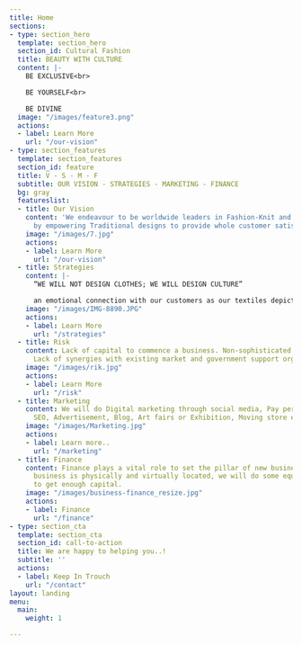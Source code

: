 ```yaml
---
title: Home
sections:
- type: section_hero
  template: section_hero
  section_id: Cultural Fashion
  title: BEAUTY WITH CULTURE
  content: |-
    BE EXCLUSIVE<br>

    BE YOURSELF<br>

    BE DIVINE
  image: "/images/feature3.png"
  actions:
  - label: Learn More
    url: "/our-vision"
- type: section_features
  template: section_features
  section_id: feature
  title: V - S - M - F
  subtitle: OUR VISION - STRATEGIES - MARKETING - FINANCE
  bg: gray
  featureslist:
  - title: Our Vision
    content: 'We endeavour to be worldwide leaders in Fashion-Knit and Fashion Outwear
      by empowering Traditional designs to provide whole customer satisfaction '
    image: "/images/7.jpg"
    actions:
    - label: Learn More
      url: "/our-vision"
  - title: Strategies
    content: |-
      “WE WILL NOT DESIGN CLOTHES; WE WILL DESIGN CULTURE”

      an emotional connection with our customers as our textiles depict their culture and help them to keep connected with their traditions.
    image: "/images/IMG-8890.JPG"
    actions:
    - label: Learn More
      url: "/strategies"
  - title: Risk
    content: Lack of capital to commence a business. Non-sophisticated marketing sense.
      Lack of synergies with existing market and government support organizations.
    image: "/images/rik.jpg"
    actions:
    - label: Learn More
      url: "/risk"
  - title: Marketing
    content: We will do Digital marketing through social media, Pay per click, and
      SEO, Advertisement, Blog, Art fairs or Exhibition, Moving store etc..
    image: "/images/Marketing.jpg"
    actions:
    - label: Learn more..
      url: "/marketing"
  - title: Finance
    content: Finance plays a vital role to set the pillar of new business. As our
      business is physically and virtually located, we will do some equity financing
      to get enough capital.
    image: "/images/business-finance_resize.jpg"
    actions:
    - label: Finance
      url: "/finance"
- type: section_cta
  template: section_cta
  section_id: call-to-action
  title: We are happy to helping you..!
  subtitle: ''
  actions:
  - label: Keep In Trouch
    url: "/contact"
layout: landing
menu:
  main:
    weight: 1

---
```

